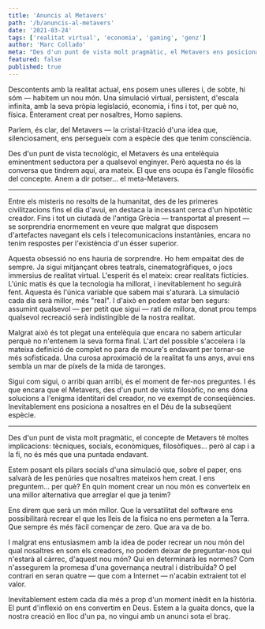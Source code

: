```yaml
---
title: 'Anuncis al Metavers'
path: '/b/anuncis-al-metavers'
date: '2021-03-24'
tags: ['realitat virtual', 'economia', 'gaming', 'genz']
author: 'Marc Collado'
meta: "Des d'un punt de vista molt pragmàtic, el Metavers ens posicionarà a nosaltres en el Déu de la subseqüent espècie."
featured: false
published: true
---
```


Descontents amb la realitat actual, ens posem unes ulleres i, de sobte, hi sóm — habitem un nou món. Una simulació virtual, persistent, d'escala infinita, amb la seva pròpia legislació, economia, i fins i tot, per què no, física. Enterament creat per nosaltres, Homo sapiens.

Parlem, és clar, del Metavers — la cristal·lització d'una idea que, silenciosament, ens persegueix com a espècie des que tenim consciència.

Des d'un punt de vista tecnològic, el Metavers és una entelèquia eminentment seductora per a qualsevol enginyer. Però aquesta no és la conversa que tindrem aquí, ara mateix. El que ens ocupa és l'angle filosòfic del concepte. Anem a dir potser... el meta-Metavers.

---

Entre els misteris no resolts de la humanitat, des de les primeres civilitzacions fins el dia d'avui, en destaca la incessant cerca d'un hipotètic creador. Fins i tot un ciutadà de l'antiga Grècia — transportat al present — se sorprendria enormement en veure que malgrat que disposem d'artefactes navegant els cels i telecomunicacions instantànies, encara no tenim respostes per l'existència d'un ésser superior.

Aquesta obsessió no ens hauria de sorprendre. Ho hem empaitat des de sempre. Ja sigui mitjançant obres teatrals, cinematogràfiques, o jocs immersius de realitat virtual. L'esperit és el mateix: crear realitats fictícies. L'únic matís és que la tecnologia ha millorat, i inevitablement ho seguirà fent. Aquesta és l'única variable que sabem mai s'aturarà. La simulació cada dia serà millor, més "real". I d'això en podem estar ben segurs: assumint qualsevol — per petit que sigui — rati de millora, donat prou temps qualsevol recreació serà indistingible de la nostra realitat.

Malgrat això és tot plegat una entelèquia que encara no sabem articular perquè no n'entenem la seva forma final. L'art del possible s'accelera i la mateixa definició de complet no para de moure's endavant per tornar-se més sofisticada. Una curosa aproximació de la realitat fa uns anys, avui ens sembla un mar de píxels de la mida de taronges.

Sigui com sigui, o arribi quan arribi, és el moment de fer-nos preguntes. I és que encara que el Metavers, des d'un punt de vista filosòfic, no ens dóna solucions a l'enigma identitari del creador, no ve exempt de conseqüències. Inevitablement ens posiciona a nosaltres en el Déu de la subseqüent espècie.

---

Des d'un punt de vista molt pragmàtic, el concepte de Metavers té moltes implicacions: tècniques, socials, econòmiques, filosòfiques... però al cap i a la fi, no és més que una puntada endavant.

Estem posant els pilars socials d'una simulació que, sobre el paper, ens salvarà de les penúries que nosaltres mateixos hem creat. I ens preguntem... per què? En quin moment crear un nou món es converteix en una millor alternativa que arreglar el que ja tenim?

Ens direm que serà un món millor. Que la versatilitat del software ens possibilitarà recrear el que les lleis de la física no ens permeten a la Terra. Que sempre és més fàcil començar de zero. Que ara va de bo.

I malgrat ens entusiasmem amb la idea de poder recrear un nou món del qual nosaltres en som els creadors, no podem deixar de preguntar-nos qui n'estarà al càrrec, d'aquest nou món? Qui en determinarà les normes? Com n'assegurem la promesa d'una governança neutral i distribuïda? O pel contrari en seran quatre — que com a Internet — n'acabin extraient tot el valor.

Inevitablement estem cada dia més a prop d'un moment inèdit en la història. El punt d'inflexió on ens convertim en Deus. Estem a la guaita doncs, que la nostra creació en lloc d'un pa, no vingui amb un anunci sota el braç.
